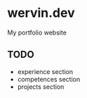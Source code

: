 # wervin.dev
My portfolio website

## TODO
+ experience section
+ competences section
+ projects section